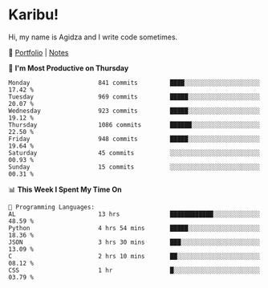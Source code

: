 # Karibu!
Hi, my name is Agidza and I write code sometimes.

🫧 [Portfolio](https://lynnagidza.github.io/) | [Notes](https://medium.com/me/stories/public)

<!--START_SECTION:waka-->
📅 **I'm Most Productive on Thursday** 

```text
Monday                   841 commits         ████░░░░░░░░░░░░░░░░░░░░░   17.42 % 
Tuesday                  969 commits         █████░░░░░░░░░░░░░░░░░░░░   20.07 % 
Wednesday                923 commits         █████░░░░░░░░░░░░░░░░░░░░   19.12 % 
Thursday                 1086 commits        ██████░░░░░░░░░░░░░░░░░░░   22.50 % 
Friday                   948 commits         █████░░░░░░░░░░░░░░░░░░░░   19.64 % 
Saturday                 45 commits          ░░░░░░░░░░░░░░░░░░░░░░░░░   00.93 % 
Sunday                   15 commits          ░░░░░░░░░░░░░░░░░░░░░░░░░   00.31 % 
```


📊 **This Week I Spent My Time On** 

```text
💬 Programming Languages: 
AL                       13 hrs              ████████████░░░░░░░░░░░░░   48.59 % 
Python                   4 hrs 54 mins       █████░░░░░░░░░░░░░░░░░░░░   18.36 % 
JSON                     3 hrs 30 mins       ███░░░░░░░░░░░░░░░░░░░░░░   13.09 % 
C                        2 hrs 10 mins       ██░░░░░░░░░░░░░░░░░░░░░░░   08.12 % 
CSS                      1 hr                █░░░░░░░░░░░░░░░░░░░░░░░░   03.79 % 
```


<!--END_SECTION:waka-->
<!--#### 💟 **Digital Swag**
[![@agidza's Holopin board](https://holopin.me/agidza)](https://holopin.io/@agidza)
